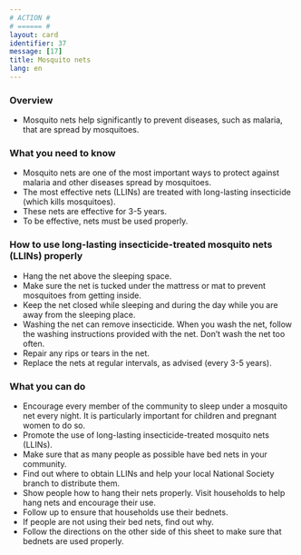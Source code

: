 ```yaml
---
# ACTION #
# ====== #
layout: card
identifier: 37
message: [17]
title: Mosquito nets
lang: en
---
```


### Overview

- Mosquito nets help significantly to prevent diseases, such as malaria, that are spread by mosquitoes.

### What you need to know

- Mosquito nets are one of the most important ways to protect against malaria and other diseases spread by mosquitoes.
-	The most effective nets (LLINs) are treated with long-lasting insecticide (which kills mosquitoes).
-	These nets are effective for 3-5 years.
-	To be effective, nets must be used properly. 

### How to use long-lasting insecticide-treated mosquito nets (LLINs) properly

- Hang the net above the sleeping space.
-	Make sure the net is tucked under the mattress or mat to prevent mosquitoes from getting inside.
-	Keep the net closed while sleeping and during the day while you are away from the sleeping place.
-	Washing the net can remove insecticide. When you wash the net, follow the washing instructions provided with the net. Don’t wash the net too often.
-	Repair any rips or tears in the net.
-	Replace the nets at regular intervals, as advised (every 3-5 years).

### What you can do

- Encourage every member of the community to sleep under a mosquito net every night. It is particularly important for children and pregnant women to do so.
-	Promote the use of long-lasting insecticide-treated mosquito nets (LLINs).
-	Make sure that as many people as possible have bed nets in your community.
-	Find out where to obtain LLINs and help your local National Society branch to distribute them.
-	Show people how to hang their nets properly. Visit households to help hang nets and encourage their use. 
-	Follow up to ensure that households use their bednets. 
-	If people are not using their bed nets, find out why.
-	Follow the directions on the other side of this sheet to make sure that bednets are used properly.
